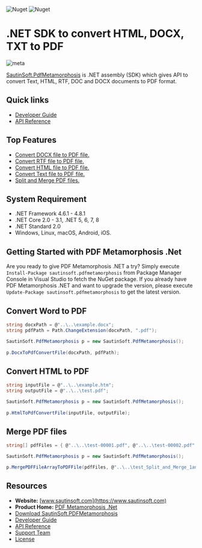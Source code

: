 ![Nuget](https://img.shields.io/nuget/v/sautinsoft.pdfmetorphosis) ![Nuget](https://img.shields.io/nuget/dt/sautinsoft.pdfmetamorphosis) 
# .NET SDK to convert HTML, DOCX, TXT to PDF

![meta](https://github.com/SautinSoft/SautinSoft.PdfMetamorphosis.Examples/assets/79837963/ab428377-1b77-431f-bfce-9e0af2d551dc)

[SautinSoft.PdfMetamorphosis](https://sautinsoft.com/products/pdf-metamorphosis/) is .NET assembly (SDK) which gives API  to convert Text, HTML, RTF, DOC and DOCX documents to PDF format.

## Quick links

+ [Developer Guide](https://sautinsoft.com/products/pdf-metamorphosis/help/net/)
+ [API Reference](https://sautinsoft.com/products/pdf-metamorphosis/help/net/api-reference/html/N_SautinSoft.htm)

## Top Features

+ [Convert DOCX file to PDF file.](https://sautinsoft.com/products/pdf-metamorphosis/help/net/developer-guide/convert-docx-to-pdf-csharp-vb-net.php)
+ [Convert RTF file to PDF file.](https://sautinsoft.com/products/pdf-metamorphosis/help/net/developer-guide/convert-rtf-file-to-pdf-file-csharp-vb-net.php)
+ [Convert HTML file to PDF file.](https://sautinsoft.com/products/pdf-metamorphosis/help/net/developer-guide/convert-html-file-to-pdf-file-csharp-vb-net.php)
+ [Convert Text file to PDF file.](https://sautinsoft.com/products/pdf-metamorphosis/help/net/developer-guide/convert-text-file-to-pdf-file-csharp-vb-net.php)
+ [Split and Merge PDF files.](https://sautinsoft.com/products/pdf-metamorphosis/help/net/developer-guide/split-and-merge-pdf-documents-csharp-vb-net.php)


## System Requirement

* .NET Framework 4.6.1 - 4.8.1
* .NET Core 2.0 - 3.1, .NET 5, 6, 7, 8
* .NET Standard 2.0
* Windows, Linux, macOS, Android, iOS.

## Getting Started with PDF Metamorphosis .Net

Are you ready to give PDF Metamorphosis .NET a try? Simply execute `Install-Package sautinsoft.pdfmetamorphosis` from Package Manager Console in Visual Studio to fetch the NuGet package. If you already have PDF Metamorphosis .NET and want to upgrade the version, please execute `Update-Package sautinsoft.pdfmetamorphosis` to get the latest version.

## Convert Word to PDF

```csharp
string docxPath = @"..\..\example.docx";
string pdfPath = Path.ChangeExtension(docxPath, ".pdf");

SautinSoft.PdfMetamorphosis p = new SautinSoft.PdfMetamorphosis();
            
p.DocxToPdfConvertFile(docxPath, pdfPath);
```
## Convert HTML to PDF

```csharp
string inputFile = @"..\..\example.htm";
string outputFile = @"..\..\test.pdf";

SautinSoft.PdfMetamorphosis p = new SautinSoft.PdfMetamorphosis();
            
p.HtmlToPdfConvertFile(inputFile, outputFile);
```

## Merge PDF files

```csharp
string[] pdfFiles = { @"..\..\test-00001.pdf", @"..\..\test-00002.pdf" };

SautinSoft.PdfMetamorphosis p = new SautinSoft.PdfMetamorphosis();

p.MergePDFFileArrayToPDFFile(pdfFiles, @"..\..\test_Split_and_Merge_1and2page.pdf");

```

## Resources

+ **Website:** [www.sautinsoft.com](https://www.sautinsoft.com)
+ **Product Home:** [PDF Metamorphosis .Net](https://sautinsoft.com/products/pdf-metamorphosis/)
+ [Download SautinSoft.PDFMetamorphosis](https://sautinsoft.com/products/pdf-metamorphosis/download.php)
+ [Developer Guide](https://sautinsoft.com/products/pdf-metamorphosis/help/net/)
+ [API Reference](https://sautinsoft.com/products/pdf-metamorphosis/help/net/api-reference/html/N_SautinSoft.htm)
+ [Support Team](https://sautinsoft.com/support.php)
+ [License](https://sautinsoft.com/products/pdf-focus/help/net/getting-started/agreement.php)
